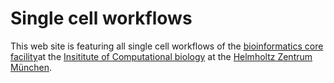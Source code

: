 # Single cell workflows
This web site is featuring all single cell workflows of the [bioinformatics core facility](https://www.helmholtz-muenchen.de/bi/index.html)at the [Insititute of Computational biology](https://www.helmholtz-muenchen.de/icb/) at the [Helmholtz Zentrum München](https://www.helmholtz-muenchen.de).
